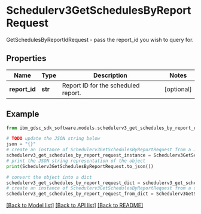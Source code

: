 # Schedulerv3GetSchedulesByReportRequest

GetSchedulesByReportIdRequest - pass the report_id you wish to query for.

## Properties

Name | Type | Description | Notes
------------ | ------------- | ------------- | -------------
**report_id** | **str** | Report ID for the scheduled report. | [optional] 

## Example

```python
from ibm_gdsc_sdk_software.models.schedulerv3_get_schedules_by_report_request import Schedulerv3GetSchedulesByReportRequest

# TODO update the JSON string below
json = "{}"
# create an instance of Schedulerv3GetSchedulesByReportRequest from a JSON string
schedulerv3_get_schedules_by_report_request_instance = Schedulerv3GetSchedulesByReportRequest.from_json(json)
# print the JSON string representation of the object
print(Schedulerv3GetSchedulesByReportRequest.to_json())

# convert the object into a dict
schedulerv3_get_schedules_by_report_request_dict = schedulerv3_get_schedules_by_report_request_instance.to_dict()
# create an instance of Schedulerv3GetSchedulesByReportRequest from a dict
schedulerv3_get_schedules_by_report_request_from_dict = Schedulerv3GetSchedulesByReportRequest.from_dict(schedulerv3_get_schedules_by_report_request_dict)
```
[[Back to Model list]](../README.md#documentation-for-models) [[Back to API list]](../README.md#documentation-for-api-endpoints) [[Back to README]](../README.md)


